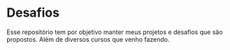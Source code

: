 # Desafios
Esse repositório tem por objetivo manter meus projetos e desafios que são propostos. Além de diversos cursos que venho fazendo.

